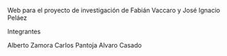 ﻿Web para el proyecto de investigación de Fabián Vaccaro y José Ignacio Peláez

Integrantes

Alberto Zamora
Carlos Pantoja
Alvaro Casado
